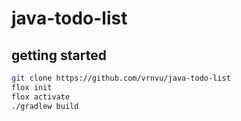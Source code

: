 # java-todo-list

## getting started

```sh
git clone https://github.com/vrnvu/java-todo-list
flox init
flox activate
./gradlew build
```